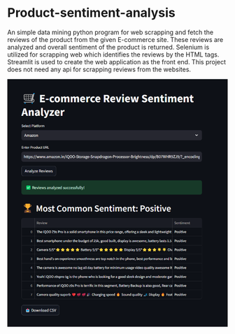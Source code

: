 # Product-sentiment-analysis
An simple data mining python program for web scrapping and fetch the reviews of the product from the given E-commerce site. These reviews are analyzed and overall sentiment of the product is returned.
Selenium is utilized for scrapping web which identifies the reviews by the HTML tags.
Streamlit is used to create the web application as the front end.
This project does not need any api for scrapping reviews from the websites.

![Image Alt](https://github.com/AravindEdakkot/product-sentiment-analysis/blob/64c4dc3030979481e6068fcfc61965153536faa0/Images/Screenshot%202025-03-21%20153137.png)
